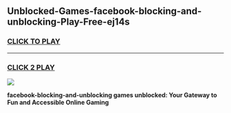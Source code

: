 
## Unblocked-Games-facebook-blocking-and-unblocking-Play-Free-ej14s
<h3>
<a href="https://premium76.site?title=facebook-blocking-and-unblocking&ref=18A1">CLICK TO PLAY</a></h3>
<hr>

<h3>
<a href="https://premium76.site?title=facebook-blocking-and-unblocking&ref=18A1">CLICK 2 PLAY</a>
  
</h3>

<a href="https://premium76.site?title=facebook-blocking-and-unblocking&ref=18A1"><img src="https://clearcache.store/games.png"></a>


**facebook-blocking-and-unblocking games unblocked: Your Gateway to Fun and Accessible Online Gaming**
